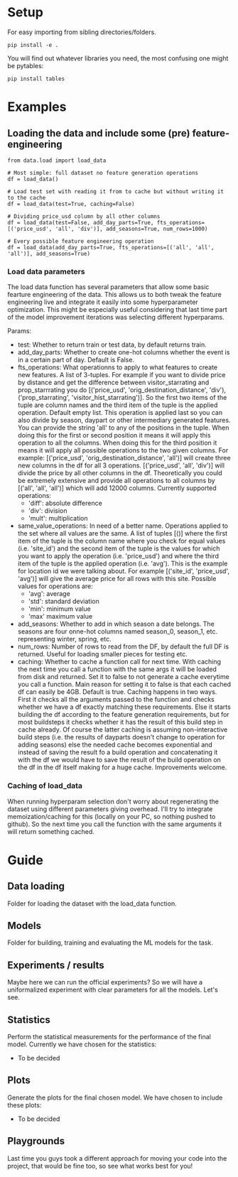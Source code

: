 # Setup

For easy importing from sibling directories/folders.

```
pip install -e .
```

You will find out whatever libraries you need, the most confusing one might be pytables:
```
pip install tables
```

# Examples

## Loading the data and include some (pre) feature-engineering
```
from data.load import load_data

# Most simple: full dataset no feature generation operations
df = load_data()

# Load test set with reading it from to cache but without writing it to the cache
df = load_data(test=True, caching=False)

# Dividing price_usd column by all other columns
df = load_data(test=False, add_day_parts=True, fts_operations=[('price_usd', 'all', 'div')], add_seasons=True, num_rows=1000)

# Every possible feature engineering operation
df = load_data(add_day_parts=True, fts_operations=[('all', 'all', 'all')], add_seasons=True)
```

### Load data parameters
The load data function has several parameters that allow some basic fearture engineering of the data. This allows us to both tweak the feature engineering live and integrate it easily into some hyperparameter optimization. This might be especially useful considering that last time part of the model improvement iterations was selecting different hyperparams.

Params:
- test: Whether to return train or test data, by default returns train.
- add_day_parts: Whether to create one-hot columns whether the event is in a certain part of day. Default is False.
- fts_operations: What operationns to apply to what features to create new features. A list of 3-tuples. For example if you want to divide price by distance and get the difference between visitor_starrating and prop_starrrating you do [('price_usd', 'orig_destination_distance', 'div'), ('prop_starrating', 'visitor_hist_starrating')]. So the first two items of the tuple are column names and the third item of the tuple is the applied operation. Default empty list. This operation is applied last so you can also divide by season, daypart or other intermediary generated features. You can provide the string 'all' to any of the positions in the tuple. When doing this for the first or second position it means it will apply this operation to all the columns. When doing this for the third position it means it will apply all possible operations to the two given columns. For example: [('price_usd', 'orig_destination_distance', 'all')] will create three new columns in the df for all 3 operations. [('price_usd', 'all', 'div')] will divide the price by all other columns in the df. Theoretically you could be extremely extensive and provide all operations to all columns by [('all', 'all', 'all')] which will add 12000 columns.
Currently supported operations:
    - 'diff': absolute difference
    - 'div': division
    - 'mult': multiplication
- same_value_operations: In need of a better name. Operations applied to the set where all values are the same. A list of tuples [()] where the first item of the tuple is the column name where you check for equal values (i.e. 'site_id') and the second item of the tuple is the values for which you want to apply the operation (i.e. 'price_usd') and where the third item of the tuple is the applied operation (i.e. 'avg'). This is the example for location id we were talking about. For example [('site_id', 'price_usd', 'avg')] will give the average price for all rows with this site.
Possible values for operations are:
    - 'avg': average
    - 'std': standard deviation
    - 'min': minimum value
    - 'max' maximum value
- add_seasons: Whether to add in which season a date belongs. The seasons are four onne-hot columns named season_0, season_1, etc. representing winter, spring, etc.
- num_rows: Number of rows to read from the DF, by default the full DF is returned. Useful for loading smaller pieces for testing etc.
- caching: Whether to cache a function call for next time. With caching the next time you call a function with the same args it will be loaded from disk and returned. Set it to false to not generate a cache everytime you call a function. Main reason for setting it to false is that each cached df can easily be 4GB. Default is true. Caching happens in two ways. First it checks all the arguments passed to the function and checks whether we have a df exactly matching these requirements. Else it starts building the df according to the feature generation requirements, but for most buildsteps it checks whether it has the result of this build step in cache already. Of course the latter caching is assuming non-interactive build steps (i.e. the results of dayparts doesn't change to operation for adding seasons) else the needed cache becomes exponential and instead of saving the result fo a build operation and concatenating it with the df we would have to save the result of the build operation on the df in the df itself making for a huge cache. Improvements welcome.

### Caching of load_data
When running hyperparam selection don't worry about regenerating the dataset using different parameters giving overhead. I'll try to integrate memoization/caching for this (locally on your PC, so nothing pushed to github). So the next time you call the function with the same arguments it will return something cached.

# Guide

## Data loading
Folder for loading the dataset with the load_data function.

## Models
Folder for building, training and evaluating the ML models for the task. 

## Experiments / results
Maybe here we can run the official experiments? So we will have a uniformalized experiment with clear parameters for all the models. Let's see.

## Statistics
Perform the statistical measurements for the performance of the final model. Currently we have chosen for the statistics:
- To be decided

## Plots
Generate the plots for the final chosen model. We have chosen to include these plots:
- To be decided

## Playgrounds
Last time you guys took a different approach for moving your code into the project, that would be fine too, so see what works best for you!

